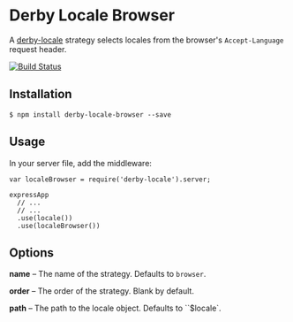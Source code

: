 Derby Locale Browser
====================

A [derby-locale](https://github.com/psirenny/derby-locale) strategy selects locales from the browser's `Accept-Language` request header.

[![Build Status](https://travis-ci.org/psirenny/derby-locale-browser.png?branch=master)](https://travis-ci.org/psirenny/derby-locale-browser)

Installation
------------

    $ npm install derby-locale-browser --save

Usage
-----

In your server file, add the middleware:

    var localeBrowser = require('derby-locale').server;

    expressApp
      // ...
      // ...
      .use(locale())
      .use(localeBrowser())

Options
-------

**name** – The name of the strategy. Defaults to `browser`.

**order** – The order of the strategy. Blank by default.

**path** – The path to the locale object. Defaults to ``$locale`.
